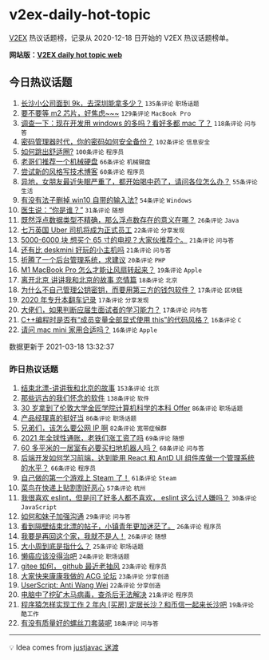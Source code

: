 # v2ex-daily-hot-topic

[V2EX](https://www.v2ex.com/) 热议话题榜，记录从 2020-12-18 日开始的 V2EX 热议话题榜单。

**网站版：[V2EX daily hot topic web](https://boojack.github.io/v2ex-daily-hot-topic-web/)**

## 今日热议话题

<!-- TODAY BEGIN -->

1. [长沙小公司面到 9k，去深圳能拿多少？](https://www.v2ex.com/t/762681) `135条评论` `职场话题`
1. [要不要等 m2 芯片，好焦虑~~~](https://www.v2ex.com/t/762693) `129条评论` `MacBook Pro`
1. [调查一下：现在开发用 windows 的多吗？看好多都 mac 了？](https://www.v2ex.com/t/762674) `118条评论` `问与答`
1. [密码管理器时代，你的密码如何安全备份？](https://www.v2ex.com/t/762689) `102条评论` `信息安全`
1. [如何跳出舒适圈?](https://www.v2ex.com/t/762692) `100条评论` `程序员`
1. [老哥们推荐一个机械硬盘](https://www.v2ex.com/t/762714) `66条评论` `机械键盘`
1. [尝试新的风格写技术博客](https://www.v2ex.com/t/762732) `60条评论` `程序员`
1. [异地，女朋友最近失眠严重了，都开始喝中药了，请问各位怎么办？](https://www.v2ex.com/t/762792) `55条评论` `生活`
1. [有没有法子删掉 win10 自带的输入法?](https://www.v2ex.com/t/762662) `54条评论` `Windows`
1. [医生说：“你是谁？”](https://www.v2ex.com/t/762659) `31条评论` `随想`
1. [既然浮点数据类型不精确，那么浮点数存在的意义在哪？](https://www.v2ex.com/t/762814) `26条评论` `Java`
1. [七万英国 Uber 司机将成为正式员工](https://www.v2ex.com/t/762671) `22条评论` `分享发现`
1. [5000-6000 块 想买个 65 寸的电视？大家伙推荐个。](https://www.v2ex.com/t/762803) `21条评论` `问与答`
1. [还有比 deskmini 好玩的小主机吗](https://www.v2ex.com/t/762666) `21条评论` `问与答`
1. [折腾了一个后台管理系统，求建议](https://www.v2ex.com/t/762891) `20条评论` `PHP`
1. [M1 MacBook Pro 怎么才能让风扇转起来？](https://www.v2ex.com/t/762887) `19条评论` `Apple`
1. [离开北京 讲讲我和北京的故事 恋情篇](https://www.v2ex.com/t/762733) `18条评论` `北京`
1. [为什么不自己管理公钥密钥，而要用第三方的钱包软件？](https://www.v2ex.com/t/762980) `17条评论` `区块链`
1. [2020 年专升本翻车记录](https://www.v2ex.com/t/762893) `17条评论` `分享发现`
1. [大佬们，如果判断应届生面试者的学习能力？](https://www.v2ex.com/t/762661) `17条评论` `问与答`
1. [C++编程时是否有“成员变量全部显式使用 this”的代码风格？](https://www.v2ex.com/t/762899) `16条评论` `C`
1. [请问 mac mini 家用合适吗？](https://www.v2ex.com/t/762866) `16条评论` `Apple`

数据更新于 2021-03-18 13:32:37

<!-- TODAY END -->

### 昨日热议话题

<!-- YESTERDAY BEGIN -->

1. [结束北漂-讲讲我和北京的故事](https://www.v2ex.com/t/762381) `153条评论` `北京`
1. [那些远古的我们怀念的软件](https://www.v2ex.com/t/762504) `138条评论` `软件`
1. [30 岁拿到了伦敦大学金匠学院计算机科学的本科 Offer](https://www.v2ex.com/t/762374) `86条评论` `职场话题`
1. [产品经理真的挺好当](https://www.v2ex.com/t/762383) `86条评论` `职场话题`
1. [兄弟们，该怎么要公网 IP 啊](https://www.v2ex.com/t/762315) `82条评论` `宽带症候群`
1. [2021 年全球性通账，老铁们涨工资了吗](https://www.v2ex.com/t/762445) `69条评论` `随想`
1. [60 多平米的一居室有必要买扫地机器人吗？](https://www.v2ex.com/t/762353) `68条评论` `问与答`
1. [后端开发如何学习前端，达到能用 React 和 AntD UI 组件库做一个管理系统的水平？](https://www.v2ex.com/t/762361) `66条评论` `程序员`
1. [自己做的第一个游戏上 Steam 了！](https://www.v2ex.com/t/762314) `61条评论` `Steam`
1. [菜鸟在快递上贴割割好恶心](https://www.v2ex.com/t/762332) `57条评论` `杭州`
1. [我很喜欢 eslint，但是问了好多人都不喜欢， eslint 这么讨人嫌吗？](https://www.v2ex.com/t/762621) `30条评论` `JavaScript`
1. [如何和妹子加强沟通](https://www.v2ex.com/t/762443) `29条评论` `问与答`
1. [看到隔壁结束北漂的帖子，小镇青年更加迷茫了。](https://www.v2ex.com/t/762595) `26条评论` `程序员`
1. [我要是再回这个家，我就不是人！](https://www.v2ex.com/t/762307) `26条评论` `随想`
1. [大小周到底是指什么？](https://www.v2ex.com/t/762466) `25条评论` `职场话题`
1. [懒癌应该没得治吧](https://www.v2ex.com/t/762363) `24条评论` `职场话题`
1. [gitee 如何， github 最近老抽风](https://www.v2ex.com/t/762620) `23条评论` `程序员`
1. [大家快来康康我做的 ACG 论坛](https://www.v2ex.com/t/762479) `23条评论` `分享创造`
1. [UserScript: Anti Wang Wei](https://www.v2ex.com/t/762584) `22条评论` `分享创造`
1. [电脑中了挖矿木马病毒，查杀后无法解决](https://www.v2ex.com/t/762562) `21条评论` `程序员`
1. [程序猿怎样实现工作 2 年内 [买房] 定居长沙？和币信一起来长沙吧](https://www.v2ex.com/t/762469) `19条评论` `酷工作`
1. [有没有质量好的螺丝刀套装呢](https://www.v2ex.com/t/762579) `18条评论` `问与答`

<!-- YESTERDAY END -->

---

💡 Idea comes from [justjavac 迷渡](https://github.com/justjavac/)
